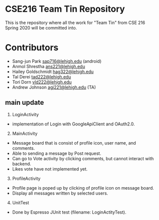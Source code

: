 # CSE216 Team Tin Repository
This is the repository where all the work for "Team Tin" from CSE 216 Spring 2020 will be committed into.

# Contributors
- Sang-jun Park <sap716@lehigh.edu> (android)
- Anmol Shrestha <ans221@lehigh.edu>
- Hailey Goldschmidt <hag322@lehigh.edu>
- Tal Derei <tad222@lehigh.edu>
- Tori Dorn <vld222@lehigh.edu>
- Andrew Johnson <agj221@lehigh.edu> (TA)

## main update 
1) LoginActivity
- implementation of Login with GoogleApiClient and OAuth2.0.

2) MainActivity
- Message board that is consist of profile icon, user name, and comments.
- Able to sending a message by Post request.
- Can go to Vote activity by clicking comments, but cannot interact with backend.
- Likes vote have not implemented yet.

3) ProfileActivity
- Profile page is poped up by clicking of profile icon on message board.
- Display all messages written by selected users.

4) UnitTest
- Done by Espresso JUnit test (filename: LoginActityTest).
